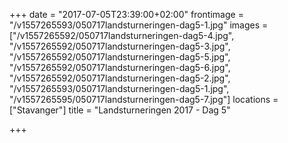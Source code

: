 +++
date = "2017-07-05T23:39:00+02:00"
frontimage = "/v1557265593/050717landsturneringen-dag5-1.jpg"
images = ["/v1557265592/050717landsturneringen-dag5-4.jpg", "/v1557265592/050717landsturneringen-dag5-3.jpg", "/v1557265592/050717landsturneringen-dag5-5.jpg", "/v1557265592/050717landsturneringen-dag5-6.jpg", "/v1557265592/050717landsturneringen-dag5-2.jpg", "/v1557265593/050717landsturneringen-dag5-1.jpg", "/v1557265595/050717landsturneringen-dag5-7.jpg"]
locations =  ["Stavanger"]
title = "Landsturneringen 2017 - Dag 5"
 
+++
